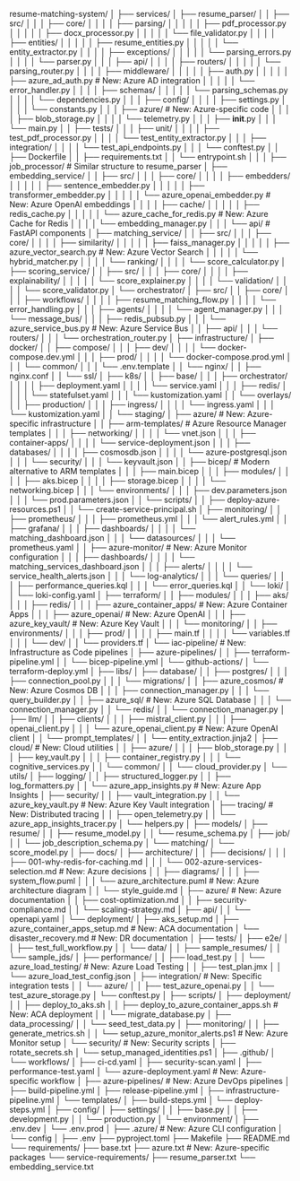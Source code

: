 resume-matching-system/
│
├── services/
│   ├── resume_parser/
│   │   ├── src/
│   │   │   ├── core/
│   │   │   │   ├── parsing/
│   │   │   │   │   ├── pdf_processor.py
│   │   │   │   │   ├── docx_processor.py
│   │   │   │   │   └── file_validator.py
│   │   │   │   ├── entities/
│   │   │   │   │   ├── resume_entities.py
│   │   │   │   │   └── entity_extractor.py
│   │   │   │   ├── exceptions/
│   │   │   │   │   └── parsing_errors.py
│   │   │   │   └── parser.py
│   │   │   ├── api/
│   │   │   │   ├── routers/
│   │   │   │   │   └── parsing_router.py
│   │   │   │   ├── middleware/
│   │   │   │   │   ├── auth.py
│   │   │   │   │   ├── azure_ad_auth.py       # New: Azure AD integration
│   │   │   │   │   └── error_handler.py
│   │   │   │   ├── schemas/
│   │   │   │   │   └── parsing_schemas.py
│   │   │   │   └── dependencies.py
│   │   │   ├── config/
│   │   │   │   ├── settings.py
│   │   │   │   └── constants.py
│   │   │   ├── azure/                         # New: Azure-specific code
│   │   │   │   ├── blob_storage.py
│   │   │   │   └── telemetry.py
│   │   │   ├── __init__.py
│   │   │   └── main.py
│   │   ├── tests/
│   │   │   ├── unit/
│   │   │   │   ├── test_pdf_processor.py
│   │   │   │   └── test_entity_extractor.py
│   │   │   ├── integration/
│   │   │   │   └── test_api_endpoints.py
│   │   │   └── conftest.py
│   │   ├── Dockerfile
│   │   ├── requirements.txt
│   │   └── entrypoint.sh
│   │
│   ├── job_processor/          # Similar structure to resume_parser
│   ├── embedding_service/
│   │   ├── src/
│   │   │   ├── core/
│   │   │   │   ├── embedders/
│   │   │   │   │   ├── sentence_embedder.py
│   │   │   │   │   ├── transformer_embedder.py
│   │   │   │   │   └── azure_openai_embedder.py      # New: Azure OpenAI embeddings
│   │   │   │   ├── cache/
│   │   │   │   │   ├── redis_cache.py
│   │   │   │   │   └── azure_cache_for_redis.py      # New: Azure Cache for Redis
│   │   │   │   └── embedding_manager.py
│   │   │   └── api/            # FastAPI components
│   ├── matching_service/
│   │   ├── src/
│   │   │   ├── core/
│   │   │   │   ├── similarity/
│   │   │   │   │   ├── faiss_manager.py
│   │   │   │   │   ├── azure_vector_search.py        # New: Azure Vector Search
│   │   │   │   │   └── hybrid_matcher.py
│   │   │   │   └── ranking/
│   │   │   │       └── score_calculator.py
│   ├── scoring_service/
│   │   ├── src/
│   │   │   ├── core/
│   │   │   │   ├── explainability/
│   │   │   │   │   └── score_explainer.py
│   │   │   │   └── validation/
│   │   │   │       └── score_validator.py
│   └── orchestrator/
│       ├── src/
│       │   ├── core/
│       │   │   ├── workflows/
│       │   │   │   ├── resume_matching_flow.py
│       │   │   │   └── error_handling.py
│       │   │   ├── agents/
│       │   │   │   └── agent_manager.py
│       │   │   └── message_bus/
│       │   │       ├── redis_pubsub.py
│       │   │       └── azure_service_bus.py          # New: Azure Service Bus
│       │   ├── api/
│       │   │   └── routers/
│       │   │       └── orchestration_router.py
│
├── infrastructure/
│   ├── docker/
│   │   ├── compose/
│   │   │   ├── dev/
│   │   │   │   └── docker-compose.dev.yml
│   │   │   ├── prod/
│   │   │   │   └── docker-compose.prod.yml
│   │   │   └── common/
│   │   │       └── .env.template
│   │   └── nginx/
│   │       ├── nginx.conf
│   │       └── ssl/
│   ├── k8s/
│   │   ├── base/
│   │   │   ├── orchestrator/
│   │   │   │   ├── deployment.yaml
│   │   │   │   └── service.yaml
│   │   │   ├── redis/
│   │   │   │   └── statefulset.yaml
│   │   │   └── kustomization.yaml
│   │   └── overlays/
│   │       ├── production/
│   │       │   ├── ingress/
│   │       │   │   └── ingress.yaml
│   │       │   └── kustomization.yaml
│   │       └── staging/
│   ├── azure/                                # New: Azure-specific infrastructure
│   │   ├── arm-templates/                    # Azure Resource Manager templates
│   │   │   ├── networking/
│   │   │   │   └── vnet.json
│   │   │   ├── container-apps/
│   │   │   │   └── service-deployment.json
│   │   │   ├── databases/
│   │   │   │   ├── cosmosdb.json
│   │   │   │   └── azure-postgresql.json
│   │   │   └── security/
│   │   │       └── keyvault.json
│   │   ├── bicep/                            # Modern alternative to ARM templates
│   │   │   ├── main.bicep
│   │   │   ├── modules/
│   │   │   │   ├── aks.bicep
│   │   │   │   ├── storage.bicep
│   │   │   │   └── networking.bicep
│   │   │   └── environments/
│   │   │       ├── dev.parameters.json
│   │   │       └── prod.parameters.json
│   │   └── scripts/
│   │       ├── deploy-azure-resources.ps1
│   │       └── create-service-principal.sh
│   ├── monitoring/
│   │   ├── prometheus/
│   │   │   ├── prometheus.yml
│   │   │   └── alert_rules.yml
│   │   ├── grafana/
│   │   │   ├── dashboards/
│   │   │   │   └── matching_dashboard.json
│   │   │   └── datasources/
│   │   │       └── prometheus.yaml
│   │   ├── azure-monitor/                    # New: Azure Monitor configuration
│   │   │   ├── dashboards/
│   │   │   │   └── matching_services_dashboard.json
│   │   │   ├── alerts/
│   │   │   │   └── service_health_alerts.json
│   │   │   └── log-analytics/
│   │   │       └── queries/
│   │   │           ├── performance_queries.kql
│   │   │           └── error_queries.kql
│   │   └── loki/
│   │       └── loki-config.yaml
│   ├── terraform/
│   │   ├── modules/
│   │   │   ├── aks/
│   │   │   ├── redis/
│   │   │   ├── azure_container_apps/         # New: Azure Container Apps
│   │   │   ├── azure_openai/                 # New: Azure OpenAI
│   │   │   ├── azure_key_vault/              # New: Azure Key Vault
│   │   │   └── monitoring/
│   │   ├── environments/
│   │   │   ├── prod/
│   │   │   │   ├── main.tf
│   │   │   │   └── variables.tf
│   │   │   └── dev/
│   │   └── providers.tf
│   └── iac-pipeline/                         # New: Infrastructure as Code pipelines
│       ├── azure-pipelines/
│       │   ├── terraform-pipeline.yml
│       │   └── bicep-pipeline.yml
│       └── github-actions/
│           └── terraform-deploy.yml
│
├── libs/
│   ├── database/
│   │   ├── postgres/
│   │   │   ├── connection_pool.py
│   │   │   └── migrations/
│   │   ├── azure_cosmos/                     # New: Azure Cosmos DB
│   │   │   ├── connection_manager.py
│   │   │   └── query_builder.py
│   │   ├── azure_sql/                        # New: Azure SQL Database
│   │   │   └── connection_manager.py
│   │   └── redis/
│   │       └── connection_manager.py
│   ├── llm/
│   │   ├── clients/
│   │   │   ├── mistral_client.py
│   │   │   ├── openai_client.py
│   │   │   └── azure_openai_client.py        # New: Azure OpenAI client
│   │   └── prompt_templates/
│   │       └── entity_extraction.jinja2
│   ├── cloud/                                # New: Cloud utilities
│   │   ├── azure/
│   │   │   ├── blob_storage.py
│   │   │   ├── key_vault.py
│   │   │   ├── container_registry.py
│   │   │   └── cognitive_services.py
│   │   └── common/
│   │       └── cloud_provider.py
│   └── utils/
│       ├── logging/
│       │   ├── structured_logger.py
│       │   ├── log_formatters.py
│       │   └── azure_app_insights.py         # New: Azure App Insights
│       ├── security/
│       │   ├── vault_integration.py
│       │   └── azure_key_vault.py            # New: Azure Key Vault integration
│       ├── tracing/                          # New: Distributed tracing
│       │   ├── open_telemetry.py
│       │   └── azure_app_insights_tracer.py
│       └── helpers.py
│
├── models/
│   ├── resume/
│   │   ├── resume_model.py
│   │   └── resume_schema.py
│   ├── job/
│   │   └── job_description_schema.py
│   └── matching/
│       └── score_model.py
│
├── docs/
│   ├── architecture/
│   │   ├── decisions/
│   │   │   ├── 001-why-redis-for-caching.md
│   │   │   └── 002-azure-services-selection.md   # New: Azure decisions
│   │   ├── diagrams/
│   │   │   ├── system_flow.puml
│   │   │   └── azure_architecture.puml           # New: Azure architecture diagram
│   │   └── style_guide.md
│   ├── azure/                                # New: Azure documentation
│   │   ├── cost-optimization.md
│   │   ├── security-compliance.md
│   │   └── scaling-strategy.md
│   ├── api/
│   │   └── openapi.yaml
│   └── deployment/
│       ├── aks_setup.md
│       ├── azure_container_apps_setup.md     # New: ACA documentation
│       └── disaster_recovery.md              # New: DR documentation
│
├── tests/
│   ├── e2e/
│   │   ├── test_full_workflow.py
│   │   └── data/
│   │       ├── sample_resumes/
│   │       └── sample_jds/
│   ├── performance/
│   │   ├── load_test.py
│   │   └── azure_load_testing/               # New: Azure Load Testing
│   │       ├── test_plan.jmx
│   │       └── azure_load_test_config.json
│   ├── integration/                          # New: Specific integration tests
│   │   └── azure/
│   │       ├── test_azure_openai.py
│   │       └── test_azure_storage.py
│   └── conftest.py
│
├── scripts/
│   ├── deployment/
│   │   ├── deploy_to_aks.sh
│   │   ├── deploy_to_azure_container_apps.sh  # New: ACA deployment
│   │   └── migrate_database.py
│   ├── data_processing/
│   │   └── seed_test_data.py
│   ├── monitoring/
│   │   ├── generate_metrics.sh
│   │   └── setup_azure_monitor_alerts.ps1     # New: Azure Monitor setup
│   └── security/                             # New: Security scripts
│       ├── rotate_secrets.sh
│       └── setup_managed_identities.ps1
│
├── .github/
│   └── workflows/
│       ├── ci-cd.yaml
│       ├── security-scan.yaml
│       ├── performance-test.yaml
│       └── azure-deployment.yaml              # New: Azure-specific workflow
│
├── azure-pipelines/                           # New: Azure DevOps pipelines
│   ├── build-pipeline.yml
│   ├── release-pipeline.yml
│   ├── infrastructure-pipeline.yml
│   └── templates/
│       ├── build-steps.yml
│       └── deploy-steps.yml
│
├── config/
│   ├── settings/
│   │   ├── base.py
│   │   ├── development.py
│   │   └── production.py
│   └── environment/
│       ├── .env.dev
│       └── .env.prod
│
├── .azure/                                    # New: Azure CLI configuration
│   └── config
│
├── .env
├── pyproject.toml
├── Makefile
├── README.md
└── requirements/
    ├── base.txt
    ├── azure.txt                              # New: Azure-specific packages
    └── service-requirements/
        ├── resume_parser.txt
        └── embedding_service.txt